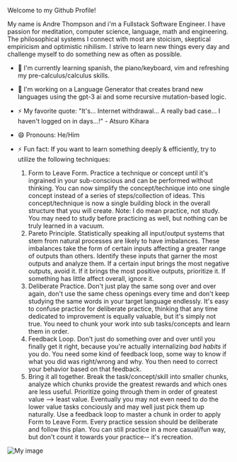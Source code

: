 Welcome to my Github Profile!

My name is Andre Thompson and i'm a Fullstack Software Engineer. I have passion for meditation, computer science, language, math and engineering. The philosophical systems I connect with most are stoicism, skeptical empiricism and optimistic nihilism. I strive to learn new things every day and challenge myself to do something new as often as possible.

- 🌱 I'm currently learning spanish, the piano/keyboard, vim and refreshing my pre-calculus/calculus skills.

- 🔭 I'm working on a Language Generator that creates brand new languages using the gpt-3 ai and some recursive mutation-based logic.

- ⚡ My favorite quote: "It's... Internet withdrawal... A really bad case... I haven't logged on in days...!" - Atsuro Kihara

- 😄 Pronouns: He/Him

- ⚡ Fun fact: If you want to learn something deeply & efficiently, try to utilize the following techniques:
    1. Form to Leave Form. Practice a technique or concept until it's ingrained in your sub-conscious and can be performed without thinking. You can now simplify the concept/technique into one single concept instead of a series of steps/collection of ideas. This concept/technique is now a single building block in the overall structure that you will create. Note: I do mean practice, not study. You may need to study before practicing as well, but nothing can be truly learned in a vacuum.
    2. Pareto Principle. Statistically speaking all input/output systems that stem from natural processes are likely to have imbalances. These imbalances take the form of certain inputs affecting a greater range of outputs than others. Identify these inputs that garner the most outputs and analyze them. If a certain input brings the most negative outputs, avoid it. If it brings the most positive outputs, prioritize it. If something has little affect overall, ignore it.
    3. Deliberate Practice. Don't just play the same song over and over again, don't use the same chess openings every time and don't keep studying the same words in your target language endlessly. It's easy to confuse practice for deliberate practice, thinking that any time dedicated to improvement is equally valuable, but it's simply not true. You need to chunk your work into sub tasks/concepts and learn them in order.
    4. Feedback Loop. Don't just do something over and over until you finally get it right, because you're actually internalizing *bad habits* if you do. You need some kind of feedback loop, some way to know if what you did was right/wrong and why. You then need to correct your behavior based on that feedback.
    5. Bring it all together. Break the task/concept/skill into smaller chunks, analyze which chunks provide the greatest rewards and which ones are less useful. Prioritize going through them in order of greatest value --> least value. Eventually you may not even need to do the lower value tasks conciously and may well just pick them up naturally. Use a feedback loop to master a chunk in order to apply Form to Leave Form. Every practice session should be deliberate and follow this plan. You can still practice in a more casual/fun way, but don't count it towards your practice-- it's recreation.

![My image](https://cdna.artstation.com/p/assets/images/images/020/513/546/large/victor-goncalves-lain-diffuse-00053.jpg?1568068578)

<!--
**AndreThompson-Atlow/AndreThompson-Atlow** is a ✨ _special_ ✨ repository because its `README.md` (this file) appears on your GitHub profile.

Here are some ideas to get you started:

- 🔭 I’m currently working on ...
- 🌱 I’m currently learning ...
- 👯 I’m looking to collaborate on ...
- 🤔 I’m looking for help with ...
- 💬 Ask me about ...
- 📫 How to reach me: ...
- 😄 Pronouns: ...
- ⚡ Fun fact: ...
-->
